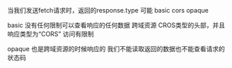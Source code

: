 当我们发送fetch请求时，返回的response.type 可能 basic cors opaque 

basic 没有任何限制可以查看响应的任何数据
跨域资源  CROS类型的头部，并且响应类型为“CORS” 访问有限制

opaque 也是跨域资源的时候响应的 我们不能读取返回的数据也不能查看请求的状态码

